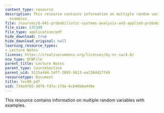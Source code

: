 ```yaml
---
content_type: resource
description: This resource contains information on multiple random variables with
  examples.
file: /courses/6-041-probabilistic-systems-analysis-and-applied-probability-spring-2006/734a97653078fdfa1fde6cb46b6e440e_lec09.pdf
file_size: 135340
file_type: application/pdf
hide_download: true
hide_download_original: null
learning_resource_types:
- Lecture Notes
license: https://creativecommons.org/licenses/by-nc-sa/4.0/
ocw_type: OCWFile
parent_title: Lecture Notes
parent_type: CourseSection
parent_uid: 5115a4d4-14f7-2093-5613-ea130dd27f49
resourcetype: Document
title: lec09.pdf
uid: 734a9765-3078-fdfa-1fde-6cb46b6e440e
---
```

This resource contains information on multiple random variables with examples.